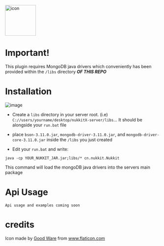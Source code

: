 

<img src="https://i.imgur.com/RIWMp43.png" alt="icon" width="100px" />

# Important!
This plugin requires MongoDB java drivers which conveniently has been provided within the `/libs` directory ***OF THIS REPO***

# Installation
<img src="https://imgur.com/QmG58Yz.png" alt="image"/>

- Create a `libs` directory in your server root. (i.e) `C://users/yourname/desktop/nukkitX-server/libs`... It should be alongside your `run.bat` file  

- place `bson-3.11.0.jar`, `mongodb-driver-3.11.0.jar`, and `mongodb-driver-core-3.11.0.jar` inside the `/libs` you just created

- Edit your `run.bat` and write:
```batch
java -cp YOUR_NUKKIT_JAR.jar;libs/* cn.nukkit.Nukkit
```
This command will load the mongoDB java drivers into the servers main package

# Api Usage
```text
Api usage and examples coming soon
```

# credits
Icon made by <a href="https://www.flaticon.com/authors/good-ware" title="Good Ware">Good Ware</a> from <a href="https://www.flaticon.com/" title="Flaticon">www.flaticon.com</a>